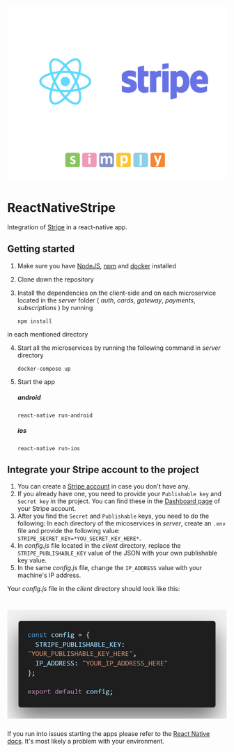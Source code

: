 <h1 align="center">
  <img src="./readme_assets/docs.png"/><br>
</h1>

# ReactNativeStripe
Integration of [Stripe](stripe.com) in a react-native app.

## Getting started

1. Make sure you have [NodeJS](https://nodejs.org/), [npm](https://www.npmjs.com/) and [docker](https://docker.com/) installed

2. Clone down the repository

3. Install the dependencies on the client-side and on each microservice located in the *server* folder ( *auth*, *cards*, *gateway*, *payments*, *subscriptions* ) by running

   ```
   npm install
   ```

in each mentioned directory

4. Start all the microservices by running the following command in *server* directory
 
   ```
   docker-compose up
   ```

5. Start the app

   ##### android
   ```
   react-native run-android
   ```

   ##### ios
   ```
   react-native run-ios
   ```
  
## Integrate your Stripe account to the project
1. You can create a [Stripe account](https://dashboard.stripe.com/register) in case you don't have any.
2. If you already have one, you need to provide your `Publishable key` and `Secret key` in the project.
   You can find these in the [Dashboard page](https://dashboard.stripe.com/account/apikeys) of your Stripe account.
3. After you find the `Secret` and `Publishable` keys, you need to do the following:
   In each directory of the micoservices in *server*, create an `.env` file and provide the following value: `STRIPE_SECRET_KEY=*YOU_SECRET_KEY_HERE*`.
4. In *config.js* file located in the *client* directory, replace the `STRIPE_PUBLISHABLE_KEY` value      of the JSON with your own publishable key value.
5. In the same *config.js* file, change the `IP_ADDRESS` value with your machine's IP address.

Your *config.js* file in the *client* directory should look like this:
<h1 align="center">
  <img src="./readme_assets/client_config.png"/><br>
</h1>

If you run into issues starting the apps please refer to the [React Native docs](https://facebook.github.io/react-native/docs/getting-started.html). It's most likely a problem with your environment.
